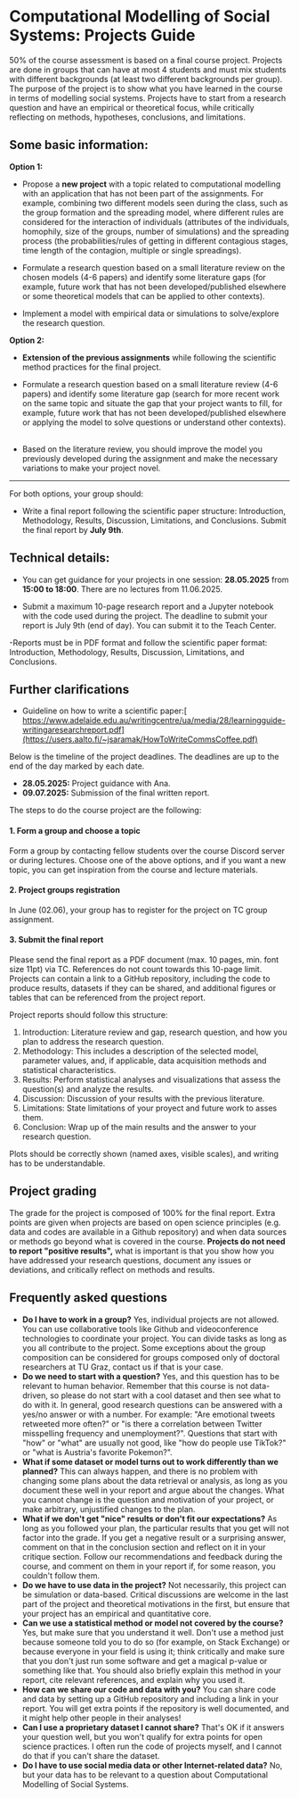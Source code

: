 # Computational Modelling of Social Systems: Projects Guide

50% of the course assessment is based on a final course project. Projects are done in groups that can have at most 4 students and must mix students with different backgrounds (at least two different backgrounds per group). The purpose of the project is to show what you have learned in the course in terms of modelling social systems. Projects have to start from a research question and have an empirical or theoretical focus, while critically reflecting on methods, hypotheses, conclusions, and limitations.


## Some basic information:

**Option 1:**
- Propose a **new project** with a topic related to computational modelling with an application that has not been part of the assignments. For example, combining two different models seen during the class, such as the group formation and the spreading model, where different rules are considered for the interaction of individuals (attributes of the individuals, homophily, size of the groups, number of simulations) and the spreading process (the probabilities/rules of getting in different contagious stages, time length of the contagion, multiple or single spreadings). 
  
- Formulate a research question based on a small literature review on the chosen models (4-6 papers) and identify some literature gaps (for example, future work that has not been developed/published elsewhere or some theoretical models that can be applied to other contexts).
  
- Implement a model with empirical data or simulations to solve/explore the research question.

**Option 2:**
- **Extension of the previous assignments** while following the scientific method practices for the final project. 

- Formulate a research question based on a small literature review (4-6 papers) and identify some literature gap (search for more recent work on the same topic and situate the gap that your project wants to fill, for example, future work that has not been developed/published elsewhere or applying the model to solve questions or understand other contexts).  

- Based on the literature review, you should improve the model you previously developed during the assignment and make the necessary variations to make your project novel. 

_____________________________________________________________________________________________________________________________________

For both options, your group should:

- Write a final report following the scientific paper structure: Introduction, Methodology, Results, Discussion, Limitations, and Conclusions. Submit the final report by **July 9th**.


## Technical details:

- You can get guidance for your projects in one session: **28.05.2025** from **15:00 to 18:00**. There are no lectures from 11.06.2025. 

- Submit a maximum 10-page research report and a Jupyter notebook with the code used during the project. The deadline to submit your report is July 9th (end of day). You can submit it to the Teach Center.

-Reports must be in PDF format and follow the scientific paper format: Introduction, Methodology, Results, Discussion, Limitations, and Conclusions.


## Further clarifications

- Guideline on how to write a scientific paper:[ https://www.adelaide.edu.au/writingcentre/ua/media/28/learningguide-writingaresearchreport.pdf](https://users.aalto.fi/~jsaramak/HowToWriteCommsCoffee.pdf)



Below is the timeline of the project deadlines. The deadlines are up to the end of the day marked by each date.

- **28.05.2025:** Project guidance with Ana.
- **09.07.2025:** Submission of the final written report.

The steps to do the course project are the following:

#### 1. Form a group and choose a topic
Form a group by contacting fellow students over the course Discord server or during lectures. Choose one of the above options, and if you want a new topic, you can get inspiration from the course and lecture materials. 

#### 2. Project groups registration
In June (02.06), your group has to register for the project on TC group assignment.

#### 3. Submit the final report

Please send the final report as a PDF document (max. 10 pages, min. font size 11pt) via TC.
References do not count towards this 10-page limit. Projects can contain a link to a GitHub repository, including the code to produce results, datasets if they can be shared, and additional figures or tables that can be referenced from the project report.

Project reports should follow this structure:

1. Introduction: Literature review and gap, research question, and how you plan to address the research question.
2. Methodology: This includes a description of the selected model, parameter values, and, if applicable, data acquisition methods and statistical characteristics. 
5. Results: Perform statistical analyses and visualizations that assess the question(s) and analyze the results.
6. Discussion: Discussion of your results with the previous literature.
7. Limitations: State limitations of your proyect and future work to asses them.
8. Conclusion: Wrap up of the main results and the answer to your research question.

Plots should be correctly shown (named axes, visible scales), and writing has to be understandable.


## Project grading

The grade for the project is composed of 100% for the final report. Extra points are given when projects are based on open science principles (e.g. data and codes are available in a Github repository) and when data sources or methods go beyond what is covered in the course. **Projects do not need to report "positive results",** what is important is that you show how you have addressed your research questions, document any issues or deviations, and critically reflect on methods and results.


## Frequently asked questions
- **Do I have to work in a group?**
Yes, individual projects are not allowed. You can use collaborative tools like Github and videoconference technologies to coordinate your project. You can divide tasks as long as you all contribute to the project. Some exceptions about the group composition can be considered for groups composed only of doctoral researchers at TU Graz, contact us if that is your case.
- **Do we need to start with a question?**
Yes, and this question has to be relevant to human behavior. Remember that this course is not data-driven, so please do not start with a cool dataset and then see what to do with it. In general, good research questions can be answered with a yes/no answer or with a number. For example: "Are emotional tweets retweeted more often?" or "is there a correlation between Twitter misspelling frequency and unemployment?". Questions that start with "how" or "what" are usually not good, like "how do people use TikTok?" or "what is Austria's favorite Pokemon?".
- **What if some dataset or model turns out to work differently than we planned?**
This can always happen, and there is no problem with changing some plans about the data retrieval or analysis, as long as you document these well in your report and argue about the changes. What you cannot change is the question and motivation of your project, or make arbitrary, unjustified changes to the plan.
- **What if we don't get "nice" results or don't fit our expectations?**
As long as you followed your plan, the particular results that you get will not factor into the grade. If you get a negative result or a surprising answer, comment on that in the conclusion section and reflect on it in your critique section. Follow our recommendations and feedback during the course, and comment on them in your report if, for some reason, you couldn't follow them.
- **Do we have to use data in the project?**
Not necessarily, this project can be simulation or data-based. Critical discussions are welcome in the last part of the project and theoretical motivations in the first, but ensure that your project has an empirical and quantitative core.
- **Can we use a statistical method or model not covered by the course?**
Yes, but make sure that you understand it well. Don't use a method just because someone told you to do so (for example, on Stack Exchange) or because everyone in your field is using it; think critically and make sure that you don't just run some software and get a magical p-value or something like that. You should also briefly explain this method in your report, cite relevant references, and explain why you used it.
- **How can we share our code and data with you?**
You can share code and data by setting up a GitHub repository and including a link in your report. You will get extra points if the repository is well documented, and it might help other people in their analyses! 
- **Can I use a proprietary dataset I cannot share?**
That's OK if it answers your question well, but you won't qualify for extra points for open science practices. I often run the code of projects myself, and I cannot do that if you can't share the dataset.
- **Do I have to use social media data or other Internet-related data?**
No, but your data has to be relevant to a question about Computational Modelling of Social Systems.
